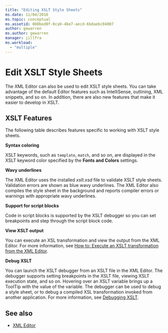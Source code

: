 ```yaml
---
title: "Editing XSLT Style Sheets"
ms.date: 11/04/2016
ms.topic: conceptual
ms.assetid: 080bed0f-0ca9-4be7-aecd-6bdaebc04007
author: gewarren
ms.author: gewarren
manager: jillfra
ms.workload:
  - "multiple"
---
```

# Edit XSLT Style Sheets

The XML Editor can also be used to edit XSLT style sheets. You can take advantage of the default Editor features such as IntelliSense, outlining, XML snippets, and so on. In addition, there are also new features that make it easier to develop in XSLT.

## XSLT Features
 The following table describes features specific to working with XSLT style sheets.

 **Syntax coloring**

 XSLT keywords, such as `template`, `match`, and so on, are displayed in the XSLT keyword color specified by the **Fonts and Colors** settings.

 **Wavy underlines**

 The XML Editor uses the installed *xslt.xsd* file to validate XSLT style sheets. Validation errors are shown as blue wavy underlines. The XML Editor also compiles the style sheet in the background and reports compiler errors or warnings with appropriate wavy underlines.

 **Support for script blocks**

 Code in script blocks is supported by the XSLT debugger so you can set breakpoints and step through the script block code.

 **View XSLT output**

 You can execute an XSL transformation and view the output from the XML Editor. For more information, see [How to: Execute an XSLT transformation from the XML Editor](../xml-tools/how-to-execute-an-xslt-transformation-from-the-xml-editor.md).

 **Debug XSLT**

 You can launch the XSLT debugger from an XSLT file in the XML Editor. The debugger supports setting breakpoints in the XSLT file, viewing XSLT execution state, and so on. Hovering over an XSLT variable brings up a ToolTip with the value of the variable. The debugger can be used to debug a style sheet, or to debug a compiled XSL transformation invoked from another application. For more information, see [Debugging XSLT](../xml-tools/debugging-xslt.md).

## See also

- [XML Editor](../xml-tools/xml-editor.md)